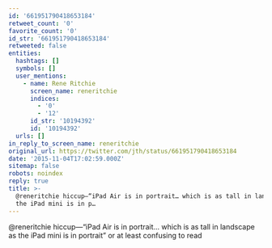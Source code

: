 ```yaml
---
id: '661951790418653184'
retweet_count: '0'
favorite_count: '0'
id_str: '661951790418653184'
retweeted: false
entities:
  hashtags: []
  symbols: []
  user_mentions:
    - name: Rene Ritchie
      screen_name: reneritchie
      indices:
        - '0'
        - '12'
      id_str: '10194392'
      id: '10194392'
  urls: []
in_reply_to_screen_name: reneritchie
original_url: https://twitter.com/jth/status/661951790418653184
date: '2015-11-04T17:02:59.000Z'
sitemap: false
robots: noindex
reply: true
title: >-
  @reneritchie hiccup—“iPad Air is in portrait… which is as tall in landscape as
  the iPad mini is in p…
---
```


@reneritchie hiccup—“iPad Air is in portrait… which is as tall in landscape as the iPad mini is in portrait” or at least confusing to read